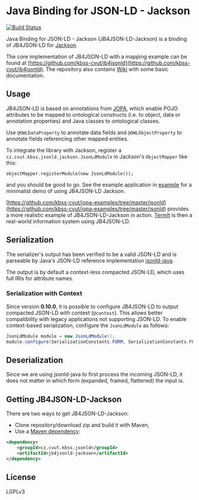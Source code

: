 # Java Binding for JSON-LD - Jackson

[![Build Status](https://kbss.felk.cvut.cz/jenkins/buildStatus/icon?job=jaxb-jsonld-jackson)](https://kbss.felk.cvut.cz/jenkins/job/jaxb-jsonld-jackson)

Java Binding for JSON-LD - Jackson (JB4JSON-LD-Jackson) is a binding of JB4JSON-LD for [Jackson](https://github.com/FasterXML/jackson).

The core implementation of JB4JSON-LD with a mapping example can be found at [https://github.com/kbss-cvut/jb4jsonld](https://github.com/kbss-cvut/jb4jsonld).
The repository also contains [Wiki](https://github.com/kbss-cvut/jb4jsonld/wiki) with some basic documentation.

## Usage

JB4JSON-LD is based on annotations from [JOPA](https://github.com/kbss-cvut/jopa), which enable POJO attributes
to be mapped to ontological constructs (i.e. to object, data or annotation properties) and Java classes to ontological
classes.

Use `@OWLDataProperty` to annotate data fields and `@OWLObjectProperty` to annotate fields referencing other mapped entities.

To integrate the library with Jackson, register a `cz.cvut.kbss.jsonld.jackson.JsonLdModule` in Jackson's `ObjectMapper` like this:

`objectMapper.registerModule(new JsonLdModule());`

and you should be good to go. See the example application in [example](/example) for a minimalist demo of using JB4JSON-LD Jackson.

[https://github.com/kbss-cvut/jopa-examples/tree/master/jsonld](https://github.com/kbss-cvut/jopa-examples/tree/master/jsonld) provides
a more realistic example of JB4JSON-LD-Jackson in action. [TermIt](https://github.com/kbss-cvut/termit) is then a real-world 
information system using JB4JSON-LD.

## Serialization

The serializer's output has been verified to be a valid JSON-LD and is parseable by Java's JSON-LD reference implementation 
[jsonld-java](https://github.com/jsonld-java/jsonld-java).

The output is by default a context-less compacted JSON-LD, which uses full IRIs for attribute names.

### Serialization with Context

Since version **0.10.0**, it is possible to configure JB4JSON-LD to output compacted JSON-LD with context (`@context`).
This allows better compatibility with legacy applications not supporting JSON-LD. To enable context-based serialization,
configure the `JsonLdModule` as follows:

```java
JsonLdModule module = new JsonLdModule();
module.configure(SerializationConstants.FORM, SerializationConstants.FORM_COMPACT_WITH_CONTEXT);
```

## Deserialization

Since we are using jsonld-java to first process the incoming JSON-LD, it does not matter in which form (expanded, framed, flattened) the
input is.

## Getting JB4JSON-LD-Jackson

There are two ways to get JB4JSON-LD-Jackson:

* Clone repository/download zip and build it with Maven,
* Use a [Maven dependency](http://search.maven.org/#search%7Cga%7C1%7Ccz.cvut.kbss.jsonld):

```XML
<dependency>
    <groupId>cz.cvut.kbss.jsonld</groupId>
    <artifactId>jb4jsonld-jackson</artifactId>
</dependency>
```

## License

LGPLv3
